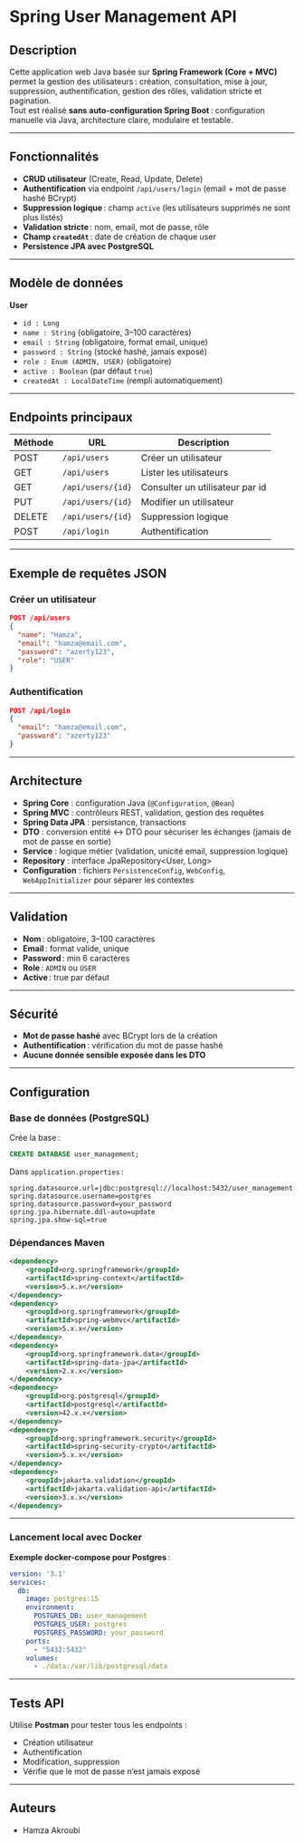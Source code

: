# Spring User Management API

## Description

Cette application web Java basée sur **Spring Framework (Core + MVC)** permet la gestion des utilisateurs : création, consultation, mise à jour, suppression, authentification, gestion des rôles, validation stricte et pagination.  
Tout est réalisé **sans auto-configuration Spring Boot** : configuration manuelle via Java, architecture claire, modulaire et testable.

---

## Fonctionnalités

- **CRUD utilisateur** (Create, Read, Update, Delete)
- **Authentification** via endpoint `/api/users/login` (email + mot de passe hashé BCrypt)
- **Suppression logique** : champ `active` (les utilisateurs supprimés ne sont plus listés)
- **Validation stricte** : nom, email, mot de passe, rôle
- **Champ `createdAt`** : date de création de chaque user
- **Persistence JPA avec PostgreSQL**

---

## Modèle de données

**User**
- `id : Long`
- `name : String` (obligatoire, 3–100 caractères)
- `email : String` (obligatoire, format email, unique)
- `password : String` (stocké hashé, jamais exposé)
- `role : Enum (ADMIN, USER)` (obligatoire)
- `active : Boolean` (par défaut `true`)
- `createdAt : LocalDateTime` (rempli automatiquement)

---

## Endpoints principaux

| Méthode | URL                | Description                         |
|---------|--------------------|-------------------------------------|
| POST    | `/api/users`       | Créer un utilisateur                |
| GET     | `/api/users`       | Lister les utilisateurs  |
| GET     | `/api/users/{id}`  | Consulter un utilisateur par id     |
| PUT     | `/api/users/{id}`  | Modifier un utilisateur             |
| DELETE  | `/api/users/{id}`  | Suppression logique   |
| POST    | `/api/login`       | Authentification                    |

---

## Exemple de requêtes JSON

### Créer un utilisateur

```json
POST /api/users
{
  "name": "Hamza",
  "email": "hamza@email.com",
  "password": "azerty123",
  "role": "USER"
}
```

### Authentification

```json
POST /api/login
{
  "email": "hamza@email.com",
  "password": "azerty123"
}
```

---

## Architecture

- **Spring Core** : configuration Java (`@Configuration`, `@Bean`)
- **Spring MVC** : contrôleurs REST, validation, gestion des requêtes
- **Spring Data JPA** : persistance, transactions
- **DTO** : conversion entité ↔ DTO pour sécuriser les échanges (jamais de mot de passe en sortie)
- **Service** : logique métier (validation, unicité email, suppression logique)
- **Repository** : interface JpaRepository<User, Long>
- **Configuration** : fichiers `PersistenceConfig`, `WebConfig`, `WebAppInitializer` pour séparer les contextes

---

## Validation

- **Nom** : obligatoire, 3–100 caractères
- **Email** : format valide, unique
- **Password** : min 6 caractères
- **Role** : `ADMIN` ou `USER`
- **Active** : true par défaut

---

## Sécurité

- **Mot de passe hashé** avec BCrypt lors de la création
- **Authentification** : vérification du mot de passe hashé
- **Aucune donnée sensible exposée dans les DTO**

---

## Configuration

### **Base de données (PostgreSQL)**

Crée la base :
```sql
CREATE DATABASE user_management;
```

Dans `application.properties` :
```properties
spring.datasource.url=jdbc:postgresql://localhost:5432/user_management
spring.datasource.username=postgres
spring.datasource.password=your_password
spring.jpa.hibernate.ddl-auto=update
spring.jpa.show-sql=true
```

### **Dépendances Maven**

```xml
<dependency>
    <groupId>org.springframework</groupId>
    <artifactId>spring-context</artifactId>
    <version>5.x.x</version>
</dependency>
<dependency>
    <groupId>org.springframework</groupId>
    <artifactId>spring-webmvc</artifactId>
    <version>5.x.x</version>
</dependency>
<dependency>
    <groupId>org.springframework.data</groupId>
    <artifactId>spring-data-jpa</artifactId>
    <version>2.x.x</version>
</dependency>
<dependency>
    <groupId>org.postgresql</groupId>
    <artifactId>postgresql</artifactId>
    <version>42.x.x</version>
</dependency>
<dependency>
    <groupId>org.springframework.security</groupId>
    <artifactId>spring-security-crypto</artifactId>
    <version>5.x.x</version>
</dependency>
<dependency>
    <groupId>jakarta.validation</groupId>
    <artifactId>jakarta.validation-api</artifactId>
    <version>3.x.x</version>
</dependency>
```

---


### **Lancement local avec Docker**

**Exemple docker-compose pour Postgres** :
```yaml
version: '3.1'
services:
  db:
    image: postgres:15
    environment:
      POSTGRES_DB: user_management
      POSTGRES_USER: postgres
      POSTGRES_PASSWORD: your_password
    ports:
      - "5432:5432"
    volumes:
      - ./data:/var/lib/postgresql/data
```

---

## Tests API

Utilise **Postman** pour tester tous les endpoints :
- Création utilisateur
- Authentification
- Modification, suppression
- Vérifie que le mot de passe n’est jamais exposé

---

## Auteurs

- Hamza Akroubi
